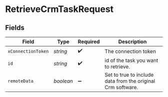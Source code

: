 # RetrieveCrmTaskRequest


## Fields

| Field                                                       | Type                                                        | Required                                                    | Description                                                 |
| ----------------------------------------------------------- | ----------------------------------------------------------- | ----------------------------------------------------------- | ----------------------------------------------------------- |
| `xConnectionToken`                                          | *string*                                                    | :heavy_check_mark:                                          | The connection token                                        |
| `id`                                                        | *string*                                                    | :heavy_check_mark:                                          | id of the task you want to retrieve.                        |
| `remoteData`                                                | *boolean*                                                   | :heavy_minus_sign:                                          | Set to true to include data from the original Crm software. |